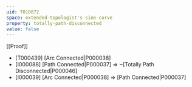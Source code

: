 ```yaml
---
uid: T018872
space: extended-topologist's-sine-curve
property: totally-path-disconnected
value: false
---
```

[[Proof]]

* [T000439] [Arc Connected|P000038]
* [I000088] [Path Connected|P000037] => ~[Totally Path Disconnected|P000046]
* [I000039] [Arc Connected|P000038] => [Path Connected|P000037]

